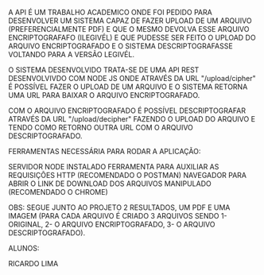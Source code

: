 A API É UM TRABALHO ACADEMICO ONDE FOI PEDIDO PARA
DESENVOLVER UM SISTEMA CAPAZ DE FAZER UPLOAD DE UM ARQUIVO (PREFERENCIALMENTE PDF)
E QUE O MESMO DEVOLVA ESSE ARQUIVO ENCRIPTOGRAFAFO (ILEGIVÉL)
E QUE PUDESSE SER FEITO O UPLOAD DO ARQUIVO ENCRIPTOGRAFADO E O SISTEMA DESCRIPTOGRAFASSE
VOLTANDO PARA A VERSÃO LEGIVÉL.

O SISTEMA DESENVOLVIDO TRATA-SE DE UMA API REST DESENVOLVIVDO COM NODE JS
ONDE ATRAVÉS DA URL "/upload/cipher" É POSSÍVEL FAZER O UPLOAD DE UM ARQUIVO
E O SISTEMA RETORNA UMA URL PARA BAIXAR O ARQUIVO ENCRIPTOGRAFADO.

COM O ARQUIVO ENCRIPTOGRAFADO É POSSÍVEL DESCRIPTOGRAFAR ATRAVÉS DA URL "/upload/decipher"
FAZENDO O UPLOAD DO ARQUIVO E TENDO COMO RETORNO OUTRA URL COM O ARQUIVO DESCRIPTOGRAFADO.

FERRAMENTAS NECESSÁRIA PARA RODAR A APLICAÇÃO:

SERVIDOR NODE INSTALADO
FERRAMENTA PARA AUXILIAR AS REQUISIÇÕES HTTP (RECOMENDADO O POSTMAN)
NAVEGADOR PARA ABRIR O LINK DE DOWNLOAD DOS ARQUIVOS MANIPULADO (RECOMENDADO O CHROME)

OBS: SEGUE JUNTO AO PROJETO 2 RESULTADOS, UM PDF E UMA IMAGEM (PARA CADA ARQUIVO É CRIADO 3 ARQUIVOS SENDO 1- ORIGINAL, 2- O ARQUIVO ENCRIPTOGRAFADO, 3- O ARQUIVO DESCRIPTOGRAFADO).

ALUNOS: 

RICARDO LIMA

